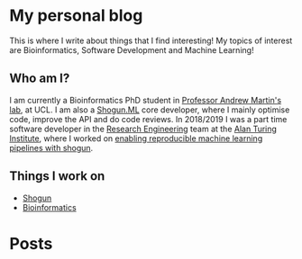 <h1 class="page-title">My personal blog</h1>

This is where I write about things that I find interesting! My topics of interest are Bioinformatics, Software Development and Machine Learning!

## Who am I?
I am currently a Bioinformatics PhD student in [Professor Andrew Martin's lab](http://bioinf.org.uk), at UCL. I am also a [Shogun.ML](https://github.com/shogun-toolbox/shogun) core developer, where I mainly optimise code, improve the API and do code reviews. In 2018/2019 I was a part time software developer in the [
Research Engineering](http://rse.turing.ac.uk) team at the [Alan Turing Institute](https://www.turing.ac.uk), where I worked on [enabling reproducible machine learning pipelines with shogun](https://www.turing.ac.uk/research/research-projects/enabling-meta-learning-shogunml).

## Things I work on
- [Shogun](shogun/intro.md)
- [Bioinformatics](bioinformatics/intro.md)


<h1 class="page-title">Posts</h1>
